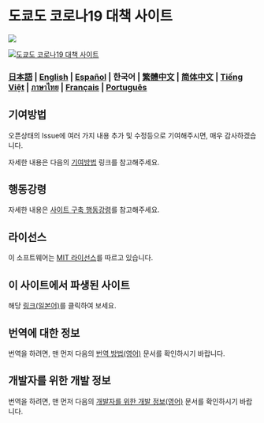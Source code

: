 # 도쿄도 코로나19 대책 사이트

![](https://github.com/tokyo-metropolitan-gov/covid19/workflows/production%20deploy/badge.svg)

[![도쿄도 코로나19 대책 사이트](https://user-images.githubusercontent.com/1301149/75629392-1d19d900-5c25-11ea-843d-2d4376e3a560.png)](https://iwate.stopcovid19.jp/)

### [日本語](./../../README.md) | [English](./../en/README.md) | [Español](./../es/README.md) | 한국어 | [繁體中文](./../zh_TW/README.md) | [简体中文](./../zh_CN/README.md) | [Tiếng Việt](./../vi/README.md) | [ภาษาไทย](./../th/README.md) | [Français](./../fr/README.md) | [Português](./../pt_BR/README.md)


## 기여방법
오픈상태의 Issue에 여러 가지 내용 추가 및 수정등으로 기여해주시면, 매우 감사하겠습니다.

자세한 내용은 다음의 [기여방법](./CONTRIBUTING.md) 링크를 참고해주세요.


## 행동강령
자세한 내용은 [사이트 구축 행동강령](./CODE_OF_CONDUCT.md)를 참고해주세요.


## 라이선스
이 소프트웨어는 [MIT 라이선스](./../../LICENSE.txt)를 따르고 있습니다.

## 이 사이트에서 파생된 사이트

해당 [링크(일본어)](./../../FORKED_SITES.md)를 클릭하여 보세요.

## 번역에 대한 정보

번역을 하려면, 맨 먼저 다음의 [번역 방법(영어)](./../../TRANSLATION.md) 문서를 확인하시기 바랍니다.

## 개발자를 위한 개발 정보

번역을 하려면, 맨 먼저 다음의 [개발자를 위한 개발 정보(영어)](./FOR_DEVELOPERS.md) 문서를 확인하시기 바랍니다.
